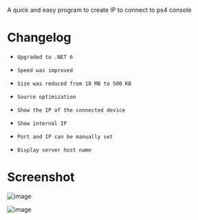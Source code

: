 A quick and easy program to create IP to connect to ps4 console

# Changelog
- `Upgraded to .NET 6`

- `Speed was improved`

- `Size was reduced from 18 MB to 500 KB`

- `Source optimization`

- `Show the IP of the connected device`

- `Show internal IP`

- `Port and IP can be manually set`

- `Display server host name`

# Screenshot

![image](https://user-images.githubusercontent.com/64539596/200195841-79ddeb46-959b-4647-ab4e-7ab4d8486d01.png)

![image](https://user-images.githubusercontent.com/64539596/200195737-5ac2dfca-2bbb-47ba-a3ee-16132b25dfb0.png)
